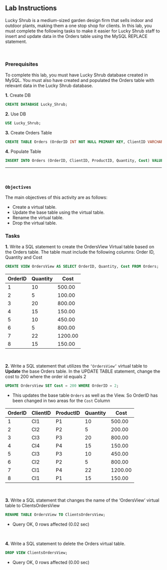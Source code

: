 ## Lab Instructions
Lucky Shrub is a medium-sized garden design firm that sells indoor and outdoor plants, making them a one stop shop for clients. In this lab, you must complete the following tasks to make it easier for Lucky Shrub staff to insert and update data in the Orders table using the MySQL REPLACE statement.

<br>

### **Prerequisites**
To complete this lab, you must have Lucky Shrub database created in MySQL. You must also have created and populated the Orders table with relevant data in the Lucky Shrub database.

**1.** Create DB
```sql
CREATE DATABASE Lucky_Shrub;
```
**2.** Use DB
```sql
USE Lucky_Shrub;
```
**3.** Create Orders Table
```sql
CREATE TABLE Orders (OrderID INT NOT NULL PRIMARY KEY, ClientID VARCHAR(15) NOT NULL, ProductID VARCHAR(10) NOT NULL, Quantity INT, Cost Decimal(6,2));
```
**4.** Populate Table
```sql
INSERT INTO Orders (OrderID, ClientID, ProductID, Quantity, Cost) VALUES (1, "Cl1", "P1", 10, 500), (2, "Cl2", "P2", 5, 100), (3, "Cl3", "P3", 20, 800), (4, "Cl4", "P4", 15, 150), (5, "Cl3", "P3", 10, 450), (6, "Cl2", "P2", 5, 800), (7, "Cl1", "P4", 22, 1200), (8, "Cl1", "P1", 15, 150);
```

---

<br>

### `Objectives`
The main objectives of this activity are as follows:
* Create a virtual table.
* Update the base table using the virtual table.
* Rename the virtual table.
* Drop the virtual table.

### **Tasks**
**1.** Write a SQL statement to create the OrdersView Virtual table based on the Orders table. The table must include the following columns: Order ID, Quantity and Cost
```sql
CREATE VIEW OrdersView AS SELECT OrderID, Quantity, Cost FROM Orders;
```
| OrderID | Quantity | Cost    |
|---------|----------|---------|
|       1 |       10 |  500.00 |
|       2 |        5 |  100.00 |
|       3 |       20 |  800.00 |
|       4 |       15 |  150.00 |
|       5 |       10 |  450.00 |
|       6 |        5 |  800.00 |
|       7 |       22 | 1200.00 |
|       8 |       15 |  150.00 |

<br>

**2.** Write a SQL statement that utilizes the `‘OrdersView’` virtual table to **Update** the base Orders table. In the UPDATE TABLE statement, change the cost to 200 where the order id equals 2
```sql
UPDATE OrdersView SET Cost = 200 WHERE OrderID = 2; 
```
* This updates the base table `Orders` as well as the View. So OrderID has been changed in two areas for the `Cost` Column

| OrderID | ClientID | ProductID | Quantity | Cost    |
|---------|----------|-----------|----------|---------|
|       1 | Cl1      | P1        |       10 |  500.00 |
|       2 | Cl2      | P2        |        5 |  200.00 |
|       3 | Cl3      | P3        |       20 |  800.00 |
|       4 | Cl4      | P4        |       15 |  150.00 |
|       5 | Cl3      | P3        |       10 |  450.00 |
|       6 | Cl2      | P2        |        5 |  800.00 |
|       7 | Cl1      | P4        |       22 | 1200.00 |
|       8 | Cl1      | P1        |       15 |  150.00 |

<br>

**3.** Write a SQL statement that changes the name of the ‘OrdersView’ virtual table to ClientsOrdersView
```sql
RENAME TABLE OrdersView TO ClientsOrdersView;
```
* Query OK, 0 rows affected (0.02 sec)

<br>

**4.** Write a SQL statement to delete the Orders virtual table.
```sql
DROP VIEW ClientsOrdersView;
```
* Query OK, 0 rows affected (0.00 sec)